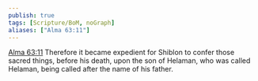 ```yaml
---
publish: true
tags: [Scripture/BoM, noGraph]
aliases: ["Alma 63:11"]
---
```

[Alma 63:11](https://churchofjesuschrist.org/study/scriptures/bofm/alma/63?lang=eng&id=p11#p11) Therefore it became expedient for Shiblon to confer those sacred things, before his death, upon the son of Helaman, who was called Helaman, being called after the name of his father.
